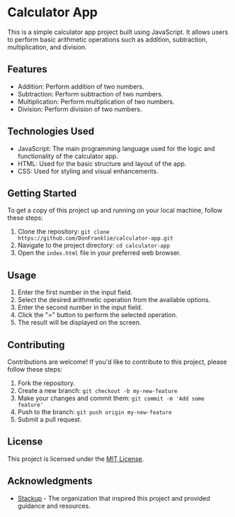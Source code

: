 # Calculator App

This is a simple calculator app project built using JavaScript. It allows users to perform basic arithmetic operations such as addition, subtraction, multiplication, and division.

## Features

- Addition: Perform addition of two numbers.
- Subtraction: Perform subtraction of two numbers.
- Multiplication: Perform multiplication of two numbers.
- Division: Perform division of two numbers.

## Technologies Used

- JavaScript: The main programming language used for the logic and functionality of the calculator app.
- HTML: Used for the basic structure and layout of the app.
- CSS: Used for styling and visual enhancements.

## Getting Started

To get a copy of this project up and running on your local machine, follow these steps:

1. Clone the repository: `git clone https://github.com/DonFranklie/calculator-app.git`
2. Navigate to the project directory: `cd calculator-app`
3. Open the `index.html` file in your preferred web browser.

## Usage

1. Enter the first number in the input field.
2. Select the desired arithmetic operation from the available options.
3. Enter the second number in the input field.
4. Click the "=" button to perform the selected operation.
5. The result will be displayed on the screen.

## Contributing

Contributions are welcome! If you'd like to contribute to this project, please follow these steps:

1. Fork the repository.
2. Create a new branch: `git checkout -b my-new-feature`
3. Make your changes and commit them: `git commit -m 'Add some feature'`
4. Push to the branch: `git push origin my-new-feature`
5. Submit a pull request.

## License

This project is licensed under the [MIT License](LICENSE).

## Acknowledgments

- [Stackup](https://app.stackup.dev/) - The organization that inspired this project and provided guidance and resources.

